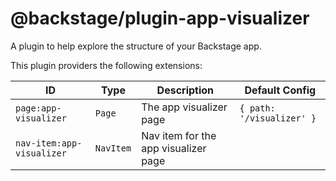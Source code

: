 # @backstage/plugin-app-visualizer

A plugin to help explore the structure of your Backstage app.

This plugin providers the following extensions:

| ID                        | Type      | Description                          | Default Config            |
| ------------------------- | --------- | ------------------------------------ | ------------------------- |
| `page:app-visualizer`     | `Page`    | The app visualizer page              | `{ path: '/visualizer' }` |
| `nav-item:app-visualizer` | `NavItem` | Nav item for the app visualizer page |                           |
